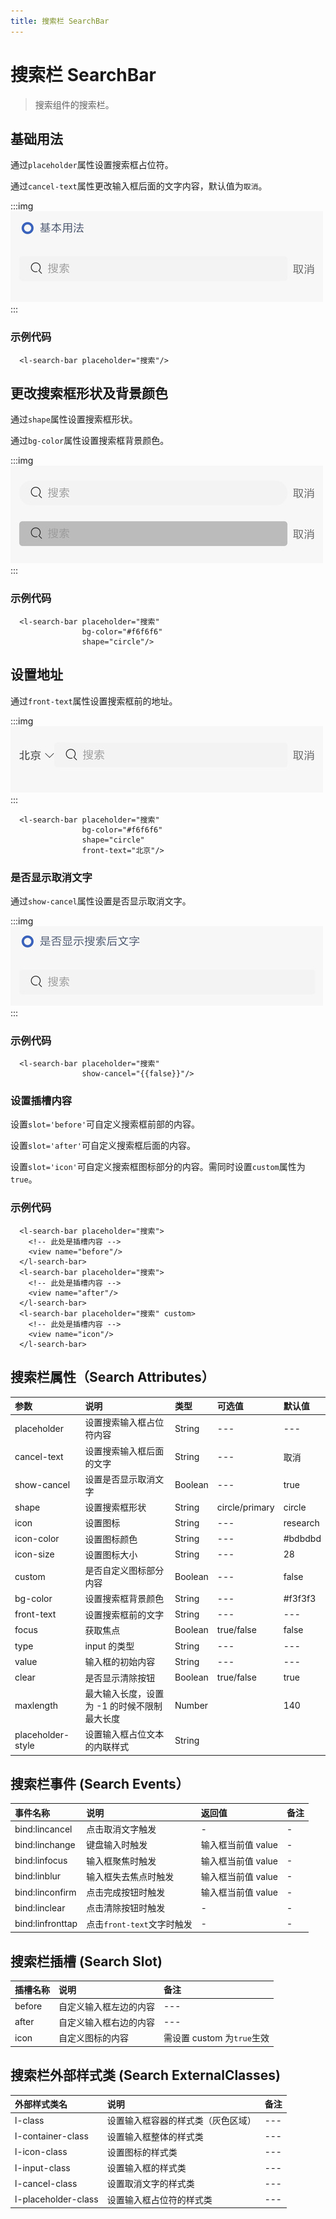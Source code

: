 ```yaml
---
title: 搜索栏 SearchBar
---
```


# <H2Icon /> 搜索栏 SearchBar

> 搜索组件的搜索栏。

## 基础用法

通过`placeholder`属性设置搜索框占位符。

通过`cancel-text`属性更改输入框后面的文字内容，默认值为`取消`。

:::img
![height=100](/screenshots/search-bar/1.png)
:::

### 示例代码

```wxml
  <l-search-bar placeholder="搜索"/>
```

## 更改搜索框形状及背景颜色

通过`shape`属性设置搜索框形状。

通过`bg-color`属性设置搜索框背景颜色。

:::img
![height=100](/screenshots/search-bar/2.jpg)
:::

### 示例代码

```wxml
  <l-search-bar placeholder="搜索"
                bg-color="#f6f6f6"
                shape="circle"/>
```

## 设置地址

通过`front-text`属性设置搜索框前的地址。

:::img
![height=100](/screenshots/search-bar/3.png)
:::

```wxml
  <l-search-bar placeholder="搜索"
                bg-color="#f6f6f6"
                shape="circle"
                front-text="北京"/>
```

### 是否显示取消文字

通过`show-cancel`属性设置是否显示取消文字。

:::img
![height=100](/screenshots/search-bar/4.png)
:::

### 示例代码

```wxml
  <l-search-bar placeholder="搜索"
                show-cancel="{{false}}"/>
```

### 设置插槽内容

设置`slot='before'`可自定义搜索框前部的内容。

设置`slot='after'`可自定义搜索框后面的内容。

设置`slot='icon'`可自定义搜索框图标部分的内容。需同时设置`custom`属性为`true`。

### 示例代码

```wxml
  <l-search-bar placeholder="搜索">
    <!-- 此处是插槽内容 -->
    <view name="before"/>
  </l-search-bar>
  <l-search-bar placeholder="搜索">
    <!-- 此处是插槽内容 -->
    <view name="after"/>
  </l-search-bar>
  <l-search-bar placeholder="搜索" custom>
    <!-- 此处是插槽内容 -->
    <view name="icon"/>
  </l-search-bar>
```

## 搜索栏属性（Search Attributes）

| 参数              | 说明                                         | 类型    | 可选值         | 默认值   |
| :---------------- | :------------------------------------------- | :------ | :------------- | :------- |
| placeholder       | 设置搜索输入框占位符内容                     | String  | ---            | ---      |
| cancel-text       | 设置搜索输入框后面的文字                     | String  | ---            | 取消     |
| show-cancel       | 设置是否显示取消文字                         | Boolean | ---            | true     |
| shape             | 设置搜索框形状                               | String  | circle/primary | circle   |
| icon              | 设置图标                                     | String  | ---            | research |
| icon-color        | 设置图标颜色                                 | String  | ---            | #bdbdbd  |
| icon-size         | 设置图标大小                                 | String  | ---            | 28       |
| custom            | 是否自定义图标部分内容                       | Boolean | ---            | false    |
| bg-color          | 设置搜索框背景颜色                           | String  | ---            | #f3f3f3  |
| front-text        | 设置搜索框前的文字                           | String  | ---            | ---      |
| focus             | 获取焦点                                     | Boolean | true/false     | false    |
| type              | input 的类型                                 | String  | ---            | ---      |
| value             | 输入框的初始内容                             | String  | ---            | ---      |
| clear             | 是否显示清除按钮                             | Boolean | true/false     | true    |
| maxlength         | 最大输入长度，设置为 -1 的时候不限制最大长度 | Number  |                | 140      |
| placeholder-style | 设置输入框占位文本的内联样式                 | String  |                |

## 搜索栏事件 (Search Events）

| 事件名称         | 说明                       | 返回值             | 备注 |
| :--------------- | :------------------------- | :----------------- | :--- |
| bind:lincancel   | 点击取消文字触发           | -                  | -    |
| bind:linchange   | 键盘输入时触发             | 输入框当前值 value | -    |
| bind:linfocus    | 输入框聚焦时触发           | 输入框当前值 value | -    |
| bind:linblur     | 输入框失去焦点时触发       | 输入框当前值 value | -    |
| bind:linconfirm  | 点击完成按钮时触发         | 输入框当前值 value | -    |
| bind:linclear    | 点击清除按钮时触发         | -                  | -    |
| bind:linfronttap | 点击`front-text`文字时触发 | -                  | -    |

## 搜索栏插槽 (Search Slot)

| 插槽名称 | 说明                   | 备注                       |
| :------- | :--------------------- | :------------------------- |
| before   | 自定义输入框左边的内容 | ---                        |
| after    | 自定义输入框右边的内容 | ---                        |
| icon     | 自定义图标的内容       | 需设置 custom 为`true`生效 |

## 搜索栏外部样式类 (Search ExternalClasses)

| 外部样式类名        | 说明                               | 备注 |
| :------------------ | :--------------------------------- | :--- |
| l-class             | 设置输入框容器的样式类（灰色区域） | ---  |
| l-container-class   | 设置输入框整体的样式类             | ---  |
| l-icon-class        | 设置图标的样式类                   | ---  |
| l-input-class       | 设置输入框的样式类                 | ---  |
| l-cancel-class      | 设置取消文字的样式类               | ---  |
| l-placeholder-class | 设置输入框占位符的样式类           | ---  |

<RightMenu />
